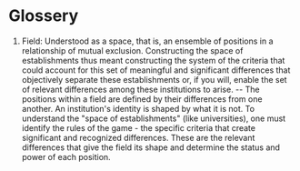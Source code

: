 # Glossery
1. Field: Understood as a space, that is, an ensemble of positions in a relationship of mutual exclusion. Constructing the space of establishments thus meant constructing the system of the criteria that could account for this set of meaningful and significant differences that objectively separate these establishments or, if you will, enable the set of relevant differences among these institutions to arise. 
   -- The positions within a field are defined by their differences from one another. An institution's identity is shaped by what it is not. To understand the "space of establishments" (like universities), one must identify the rules of the game - the specific criteria that create significant and recognized differences.  These are the relevant differences that give the field its shape and determine the status and power of each position.
